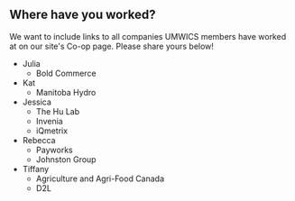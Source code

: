 ## Where have you worked?
We want to include links to all companies UMWICS members have worked at on our site's Co-op page. Please share yours below!
- Julia
  - Bold Commerce
- Kat
  - Manitoba Hydro
- Jessica
  - The Hu Lab
  - Invenia
  - iQmetrix
- Rebecca
  - Payworks
  - Johnston Group
- Tiffany
  - Agriculture and Agri-Food Canada
  - D2L
